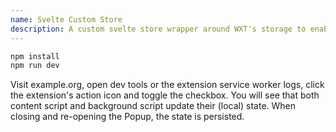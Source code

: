 ```yaml
---
name: Svelte Custom Store
description: A custom svelte store wrapper around WXT's storage to enable clean subscriptions in Svelte (and TS) as well as persisting state.
---
```


```sh
npm install
npm run dev
```

Visit example.org, open dev tools or the extension service worker logs, click the extension's action icon and toggle the checkbox.
You will see that both content script and background script update their (local) state. When closing and re-opening the Popup, the state is persisted.
